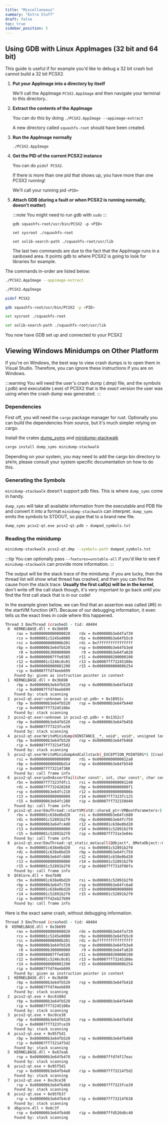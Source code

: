 ```yaml
---
title: "Miscellaneous"
summary: "Extra Stuff"
draft: false
toc: true
sidebar_position: 5
---
```


## Using GDB with Linux AppImages (32 bit and 64 bit)

This guide is useful if for example you'd like to debug a 32 bit crash but cannot build a 32 bit PCSX2.

1. **Put your AppImage into a directory by itself**

   We'll call the AppImage `PCSX2.AppImage` and then navigate your terminal to this directory..

2. **Extract the contents of the AppImage**

   You can do this by doing `./PCSX2.AppImage --appimage-extract`

   A new directory called `squashfs-root` should have been created.

3. **Run the AppImage normally**

   `./PCSX2.AppImage`

4. **Get the PID of the current PCSX2 instance**

   You can do `pidof PCSX2`.

   If there is more than one pid that shows up, you have more than one PCSX2 running!

   We'll call your running pid `<PID>`

5. **Attach GDB (during a fault or when PCSX2 is running normally, doesn't matter)**

   :::note
   You might need to run gdb with `sudo`
   :::

   `gdb squashfs-root/usr/bin/PCSX2 -p <PID>`

   `set sysroot ./squashfs-root`

   `set solib-search-path ./squashfs-root/usr/lib`

   The last two commands are due to the fact that the AppImage runs in a sanboxed area.
   It points gdb to where PCSX2 is going to look for libraries for example.

The commands in-order are listed below:

```sh
./PCSX2.AppImage --appimage-extract

./PCSX2.AppImage

pidof PCSX2

gdb squashfs-root/usr/bin/PCSX2 -p <PID>

set sysroot ./squashfs-root

set solib-search-path ./squashfs-root/usr/lib
```

You now have GDB set up and connected to your PCSX2

## Viewing Windows Minidumps on Other Platform

If you're on Windows, the best way to view crash dumps is to open them in Visual Studio. Therefore, you can ignore these instructions if you are on Windows.

:::warning
You will need the user's crash dump (.dmp) file, and the symbols (.pdb) and executable (.exe) of PCSX2 that is the _exact_ version the user was using when the crash dump was generated.
:::

### Dependencies

First off, you will need the `cargo` package manager for rust. Optionally you can build the dependencies from source, but it's much simpler relying on cargo.

Install the crates [dump_syms](https://crates.io/crates/dump_syms) and [minidump-stackwalk](https://crates.io/crates/minidump-stackwalk)

```bash
cargo install dump_syms minidump-stackwalk
```

Depending on your system, you may need to add the cargo bin directory to `$PATH`, please consult your system specific documentation on how to do this.

### Generating the Symbols

`minidump-stackwalk` doesn't support pdb files. This is where `dump_syms` come in handy.

`dump_syms` will take all available information from the executable and PDB file and convert it into a format `minidump-stackwalk` can interpret. `dump_syms` emits the symbols to STDOUT, so pipe that to a brand new file.

```bash
dump_syms pcsx2-qt.exe pcsx2-qt.pdb > dumped_symbols.txt
```

### Reading the minidump

```sh
minidump-stackwalk pcsx2-qt.dmp --symbols-path dumped_symbols.txt
```

:::tip
You can optionally pass `--features=unstable-all` if you'd like to see if `minidump-stackwalk` can provide more information.
:::

The output will be the stack trace of the minidump. if you are lucky, then the thread list will show what thread has crashed, and then you can find the cause from the stack trace. **Usually the first call(s) will be in the kernel**, don't write off the call stack though, it's very important to go back until you find the first call stack that is in our code!

In the example given below, we can find that an assertion was called (#6) in the startVM function (#7). Because of our debugging information, it even tells us the exact lines in code where this happened.

```sh
Thread 3 EmuThread (crashed) - tid: 48404
 0  KERNELBASE.dll + 0x3b699
     rax = 0x0000000000000020    rdx = 0x000000b3e64fa739
     rcx = 0x000001c5245e0000    rbx = 0x000000b3e64fb5c0
     rsi = 0x000000000000b201    rdi = 0xffffffffffffffff
     rbp = 0x000000b3e64fb520    rsp = 0x000000b3e64fb3e0
      r8 = 0x000000b300000000     r9 = 0x000000b3e64fa820
     r10 = 0x000000007ffe0385    r11 = 0x0000000200000100
     r12 = 0x000001c5246c0c01    r13 = 0x00007ff73245108e
     r14 = 0x0000000000001290    r15 = 0x000000000000b254
     rip = 0x00007ffd74eeb699
    Found by: given as instruction pointer in context
 1  KERNELBASE.dll + 0x3b698
     rbp = 0x000000b3e64fb520    rsp = 0x000000b3e64fb418
     rip = 0x00007ffd74eeb699
    Found by: stack scanning
 2  pcsx2-qt.exe!<unknown in pcsx2-qt.pdb> + 0x18951c
     rbp = 0x000000b3e64fb520    rsp = 0x000000b3e64fb440
     rip = 0x00007ff73245108e
    Found by: stack scanning
 3  pcsx2-qt.exe!<unknown in pcsx2-qt.pdb> + 0x1352c7
     rbp = 0x000000b3e64fb520    rsp = 0x000000b3e64fb458
     rip = 0x00007ff7323fce39
    Found by: stack scanning
 4  pcsx2-qt.exe!WriteMinidump(HINSTANCE__*, void*, void*, unsigned long, unsigned long, _EXCEPTION_POINTERS*, _MINIDUMP_TYPE) [CrashHandler.cpp : 59 + 0x17]
     rbp = 0x000000b3e64fb520    rsp = 0x000000b3e64fb468
     rip = 0x00007ff73214f5d2
    Found by: stack scanning
 5  pcsx2-qt.exe!WriteMinidumpAndCallstack(_EXCEPTION_POINTERS*) [CrashHandler.cpp : 124 + 0x3c]
     rsi = 0x0000000000000000    rdi = 0x00000000000012a8
     rbp = 0x000000000000bd14    rsp = 0x000000b3e64fb540
     rip = 0x00007ff73214f308
    Found by: call frame info
 6  pcsx2-qt.exe!pxOnAssertFail(char const*, int, char const*, char const*) [Assertions.cpp : 109 + 0x6]
     rbx = 0x00007ff7323fdfc1    rsi = 0x0000000000001248
     rdi = 0x00007ff7324202b8    rbp = 0x00000000000000f1
     rsp = 0x000000b3e64fc210    r12 = 0x000000000000006b
     r13 = 0x0000000000000000    r14 = 0x00007ff7323fc125
     r15 = 0x000000b3e64fc280    rip = 0x00007ff732150d40
    Found by: call frame info
 7  pcsx2-qt.exe!EmuThread::startVM(std::shared_ptr<VMBootParameters>) [QtHost.cpp : 241 + 0x1e]
     rbx = 0x000001c638e0bd20    rsi = 0x000000b3e64fc680
     rdi = 0x000001c52891b2f0    rbp = 0x000000b3e64fc759
     rsp = 0x000000b3e64fc4d0    r12 = 0x000001c638e0bd20
     r13 = 0x0000000000000000    r14 = 0x000001c52891b2f0
     r15 = 0x000001c52891b2f0    rip = 0x00007ff731e3e04e
    Found by: call frame info
 8  pcsx2-qt.exe!EmuThread::qt_static_metacall(QObject*, QMetaObject::Call, int, void**) [moc_QtHost.cpp : 591 + 0x1f]
     rbx = 0x000001c638e0bd20    rsi = 0x000001c52891b2f0
     rdi = 0x000001c638e0bd20    rbp = 0x000000b3e64fc759
     rsp = 0x000000b3e64fc600    r12 = 0x000001c638e0bd20
     r13 = 0x0000000000000000    r14 = 0x000001c52891b2f0
     r15 = 0x000001c52891b2f0    rip = 0x00007ff731df86fa
    Found by: call frame info
 9  Qt6Core.dll + 0xe7b98
     rbx = 0x000001c638e0bd20    rsi = 0x000001c52891b2f0
     rbp = 0x000000b3e64fc759    rsp = 0x000000b3e64fc6a0
     r12 = 0x000001c638e0bd20    r13 = 0x0000000000000000
     r14 = 0x000001c52891b2f0    r15 = 0x000001c52891b2f0
     rip = 0x00007ffd2eb27b99
    Found by: call frame info
```

Here is the exact same crash, without debugging information.

```sh
Thread 3 EmuThread (crashed) - tid: 48404
0  KERNELBASE.dll + 0x3b699
     rax = 0x0000000000000020    rdx = 0x000000b3e64fa739
     rcx = 0x000001c5245e0000    rbx = 0x000000b3e64fb5c0
     rsi = 0x000000000000b201    rdi = 0xffffffffffffffff
     rbp = 0x000000b3e64fb520    rsp = 0x000000b3e64fb3e0
      r8 = 0x000000b300000000     r9 = 0x000000b3e64fa820
     r10 = 0x000000007ffe0385    r11 = 0x0000000200000100
     r12 = 0x000001c5246c0c01    r13 = 0x00007ff73245108e
     r14 = 0x0000000000001290    r15 = 0x000000000000b254
     rip = 0x00007ffd74eeb699
    Found by: given as instruction pointer in context
 1  KERNELBASE.dll + 0x3b698
     rbp = 0x000000b3e64fb520    rsp = 0x000000b3e64fb418
     rip = 0x00007ffd74eeb699
    Found by: stack scanning
 2  pcsx2-qt.exe + 0xc6108d
     rbp = 0x000000b3e64fb520    rsp = 0x000000b3e64fb440
     rip = 0x00007ff73245108e
    Found by: stack scanning
 3  pcsx2-qt.exe + 0xc0ce38
     rbp = 0x000000b3e64fb520    rsp = 0x000000b3e64fb458
     rip = 0x00007ff7323fce39
    Found by: stack scanning
 4  pcsx2-qt.exe + 0x95f5d1
     rbp = 0x000000b3e64fb520    rsp = 0x000000b3e64fb468
     rip = 0x00007ff73214f5d2
    Found by: stack scanning
 5  KERNELBASE.dll + 0x67eab
     rsp = 0x000000b3e64fb470    rip = 0x00007ffd74f17eac
    Found by: stack scanning
 6  pcsx2-qt.exe + 0x95f5d1
     rsp = 0x000000b3e64fb4a0    rip = 0x00007ff73214f5d2
    Found by: stack scanning
 7  pcsx2-qt.exe + 0xc0ce38
     rsp = 0x000000b3e64fb4b0    rip = 0x00007ff7323fce39
    Found by: stack scanning
 8  pcsx2-qt.exe + 0x95f637
     rsp = 0x000000b3e64fb4c0    rip = 0x00007ff73214f638
    Found by: stack scanning
 9  dbgcore.dll + 0x6c3f
     rsp = 0x000000b3e64fb4d0    rip = 0x00007ffd526d6c40
    Found by: stack scanning
```
